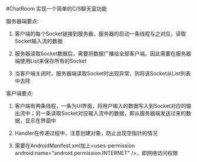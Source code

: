 #ChatRoom
实现一个简单的C/S聊天室功能

服务器端要点:

1. 客户端的每个Socket链接到服务器，服务器的启动一条线程与之对应，读取Socket输入流的数据

2. 服务器读取Socket数据后，需要将数据广播给全部客户端。因此需要在服务器端使用List来保存所有的Socket

3. 当客户端关闭时，服务器端读取Socket时出现异常，则将该Socket从List列表中去除

客户端要点:

1. 客户端有两条线程，一条为UI界面，将用户输入的数据写入到Socket对应的输出流中；另一条读取Socket对应输入流中的数据，即从服务器端发送过来的数据，显示在界面中

2. Handler在传递过程中，注意创建对象，防止出现空指针的情况

3. 需要在AndroidManifest.xml加上\<uses-permission android:name="android.permission.INTERNET" />，即网络访问权限
